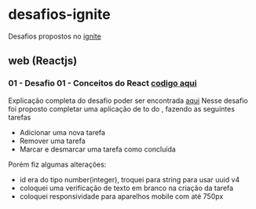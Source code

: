 # desafios-ignite


Desafios propostos no [ignite](https://www.rocketseat.com.br/ignite)


## web (Reactjs)
  
 ### 01 - Desafio 01 - Conceitos do React  [codigo aqui](https://github.com/LucasFreitasRocha/desafios-ignite/tree/master/web/01)
  Explicação completa  do desafio poder ser encontrada [aqui](https://www.notion.so/Desafio-01-Conceitos-do-React-51e4099a6e2f4d4bae94f9fe75bb769d)
  Nesse desafio foi proposto completar uma aplicação de to do , fazendo as seguintes tarefas
  
  - Adicionar uma nova tarefa
  - Remover uma tarefa
  - Marcar e desmarcar uma tarefa como concluída
  
Porém fiz algumas alterações:
  
   - id era do tipo number(integer), troquei para string para usar uuid v4
   - coloquei uma verificação de texto em branco na criação da tarefa
   - coloquei responsividade para aparelhos mobile com até 750px
  

    
